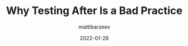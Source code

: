 ---
author: mattibarzeev
date: 2022-01-28
publisher: thepracticaldev
tags:
  - testing
target_url: https://dev.to/mbarzeev/why-testing-after-is-a-bad-practice-2pj5
title: Why Testing After Is a Bad Practice
---